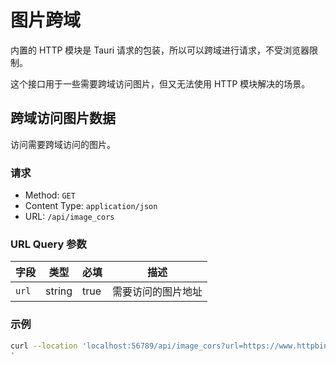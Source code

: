 # 图片跨域
内置的 HTTP 模块是 Tauri 请求的包装，所以可以跨域进行请求，不受浏览器限制。

这个接口用于一些需要跨域访问图片，但又无法使用 HTTP 模块解决的场景。

## 跨域访问图片数据
访问需要跨域访问的图片。

### 请求

- Method: `GET`
- Content Type: `application/json`
- URL: `/api/image_cors`

### URL Query 参数

| 字段 | 类型 | 必填 | 描述 |
| -------- | ---- | -------- | ----------- |
| ``url`` | string | true | 需要访问的图片地址 |

### 示例
```bash
curl --location 'localhost:56789/api/image_cors?url=https://www.httpbin.org/image' \
'
```
